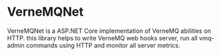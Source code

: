 # VerneMQNet
VerneMQNet is a ASP.NET Core implementation of VerneMQ abilities on HTTP. this library helps to write VerneMQ web hooks server, run all vmq-admin commands using HTTP and monitor all server metrics.
